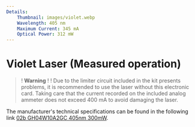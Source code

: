 ```yaml
---
Details:
    Thumbnail: images/violet.webp
    Wavelength: 405 nm
    Maximum Current: 345 mA
    Optical Power: 312 mW
---
```

<!-- There should be only one Header per page. You do not need to use all the keys -->

# Violet Laser (Measured operation)

>! **Warning** 
>!
>! Due to the limiter circuit included in the kit presents problems, it is recommended to use the laser without this electronic card. Taking care that the current recorded on the included analog ammeter does not exceed 400 mA to avoid damaging the laser.

The manufacturer's technical specifications can be found in the following link [02b GH04W10A2GC 405nm 300mW](docu/02bGH04W10A2GC405nm300mW.pdf). 



